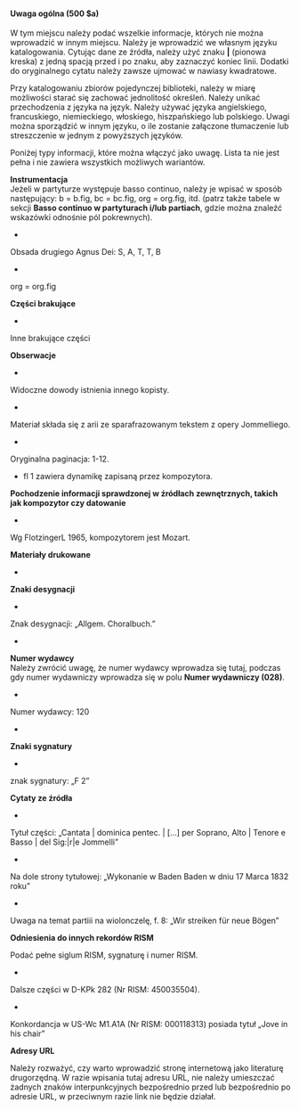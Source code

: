 #### Uwaga ogólna (500 $a) 

W tym miejscu należy podać wszelkie informacje, których nie można wprowadzić w innym miejscu. Należy je wprowadzić we własnym języku katalogowania. Cytując dane ze źródła, należy użyć znaku **|** (pionowa kreska) z jedną spacją przed i po znaku, aby zaznaczyć koniec linii. Dodatki do oryginalnego cytatu należy zawsze ujmować w nawiasy kwadratowe.

Przy katalogowaniu zbiorów pojedynczej biblioteki, należy w miarę możliwości starać się zachować jednolitość określeń. Należy unikać przechodzenia z języka na język.  Należy używać języka angielskiego, francuskiego, niemieckiego, włoskiego, hiszpańskiego lub polskiego. Uwagi można sporządzić w innym języku, o ile zostanie załączone tłumaczenie lub streszczenie w jednym z powyższych języków.

Poniżej typy informacji, które można włączyć jako uwagę. Lista ta nie jest pełna i nie zawiera wszystkich możliwych wariantów.

**Instrumentacja**  
Jeżeli w partyturze występuje basso continuo, należy je wpisać w sposób następujący: b = b.fig, bc = bc.fig, org = org.fig, itd. (patrz także tabele w sekcji **Basso continuo w partyturach i/lub partiach**, gdzie można znaleźć wskazówki odnośnie pól pokrewnych).

- 

Obsada drugiego Agnus Dei: S, A, T, T, B

- 

org = org.fig

**Części brakujące**

- 

Inne brakujące części

**Obserwacje**

- 

Widoczne dowody istnienia innego kopisty.

- 

Materiał składa się z arii ze sparafrazowanym tekstem z opery Jommelliego.

- 

Oryginalna paginacja: 1-12.

- fl 1 zawiera dynamikę zapisaną przez kompozytora.   

**Pochodzenie informacji sprawdzonej w źródłach zewnętrznych, takich jak kompozytor czy datowanie**

- 

Wg FlotzingerL 1965, kompozytorem jest Mozart.

**Materiały drukowane**

- 

**Znaki desygnacji**

  - 

Znak desygnacji: „Allgem. Choralbuch.”

- 

**Numer wydawcy**  
Należy zwrócić uwagę, że numer wydawcy wprowadza się tutaj, podczas gdy numer wydawniczy wprowadza się w polu **Numer wydawniczy (028)**.

  - 

Numer wydawcy: 120

- 

**Znaki sygnatury**

  - 

znak sygnatury: „F 2”

**Cytaty ze źródła**

- 

Tytuł części: „Cantata | dominica pentec. | [...] per Soprano, Alto | Tenore e Basso | del Sig:|r|e Jommelli”

- 

Na dole strony tytułowej: „Wykonanie w Baden Baden w dniu 17 Marca 1832 roku”

- 

Uwaga na temat partiii na wiolonczelę, f. 8: „Wir streiken für neue Bögen”

**Odniesienia do innych rekordów RISM**

Podać pełne siglum RISM, sygnaturę i numer RISM.

- 

Dalsze części w D-KPk 282 (Nr RISM: 450035504).

- 

Konkordancja w US-Wc M1.A1A (Nr RISM: 000118313) posiada tytuł „Jove in his chair”

**Adresy URL**

Należy rozważyć, czy warto wprowadzić stronę internetową jako literaturę drugorzędną. W razie wpisania tutaj adresu URL, nie należy umieszczać żadnych znaków interpunkcyjnych bezpośrednio przed lub bezpośrednio po adresie URL, w przeciwnym razie link nie będzie działał.
